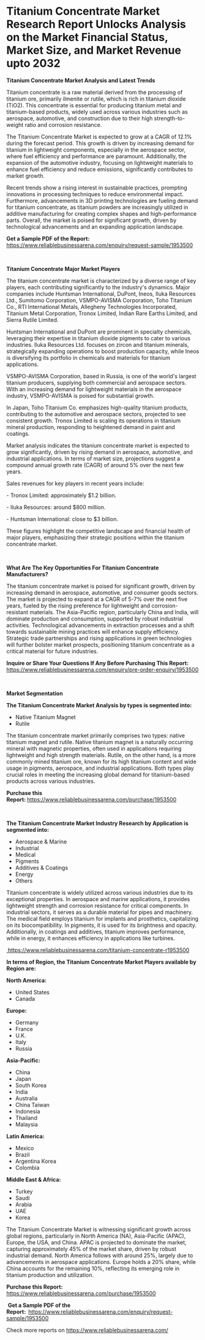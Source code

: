 <p><h1>Titanium Concentrate Market Research Report Unlocks Analysis on the Market Financial Status, Market Size, and Market Revenue upto 2032</h1></p><p><strong>Titanium Concentrate Market Analysis and Latest Trends</strong></p>
<p><p>Titanium concentrate is a raw material derived from the processing of titanium ore, primarily ilmenite or rutile, which is rich in titanium dioxide (TiO2). This concentrate is essential for producing titanium metal and titanium-based products, widely used across various industries such as aerospace, automotive, and construction due to their high strength-to-weight ratio and corrosion resistance.</p><p>The Titanium Concentrate Market is expected to grow at a CAGR of 12.1% during the forecast period. This growth is driven by increasing demand for titanium in lightweight components, especially in the aerospace sector, where fuel efficiency and performance are paramount. Additionally, the expansion of the automotive industry, focusing on lightweight materials to enhance fuel efficiency and reduce emissions, significantly contributes to market growth.</p><p>Recent trends show a rising interest in sustainable practices, prompting innovations in processing techniques to reduce environmental impact. Furthermore, advancements in 3D printing technologies are fueling demand for titanium concentrate, as titanium powders are increasingly utilized in additive manufacturing for creating complex shapes and high-performance parts. Overall, the market is poised for significant growth, driven by technological advancements and an expanding application landscape.</p></p>
<p><strong>Get a Sample PDF of the Report:&nbsp;</strong> <a href="https://www.reliablebusinessarena.com/enquiry/request-sample/1953500?utm_campaign=3170&utm_medium=2&utm_source=Github&utm_content=ia&utm_term=01042025&utm_id=titanium-concentrate">https://www.reliablebusinessarena.com/enquiry/request-sample/1953500</a></p>
<p>&nbsp;</p>
<p><strong>Titanium Concentrate Major Market Players</strong></p>
<p><p>The titanium concentrate market is characterized by a diverse range of key players, each contributing significantly to the industry's dynamics. Major companies include Huntsman International, DuPont, Ineos, Iluka Resources Ltd., Sumitomo Corporation, VSMPO-AVISMA Corporation, Toho Titanium Co., RTI International Metals, Allegheny Technologies Incorporated, Titanium Metal Corporation, Tronox Limited, Indian Rare Earths Limited, and Sierra Rutile Limited.</p><p>Huntsman International and DuPont are prominent in specialty chemicals, leveraging their expertise in titanium dioxide pigments to cater to various industries. Iluka Resources Ltd. focuses on zircon and titanium minerals, strategically expanding operations to boost production capacity, while Ineos is diversifying its portfolio in chemicals and materials for titanium applications.</p><p>VSMPO-AVISMA Corporation, based in Russia, is one of the world's largest titanium producers, supplying both commercial and aerospace sectors. With an increasing demand for lightweight materials in the aerospace industry, VSMPO-AVISMA is poised for substantial growth. </p><p>In Japan, Toho Titanium Co. emphasizes high-quality titanium products, contributing to the automotive and aerospace sectors, projected to see consistent growth. Tronox Limited is scaling its operations in titanium mineral production, responding to heightened demand in paint and coatings.</p><p>Market analysis indicates the titanium concentrate market is expected to grow significantly, driven by rising demand in aerospace, automotive, and industrial applications. In terms of market size, projections suggest a compound annual growth rate (CAGR) of around 5% over the next few years. </p><p>Sales revenues for key players in recent years include:</p><p>- Tronox Limited: approximately $1.2 billion.</p><p>- Iluka Resources: around $800 million.</p><p>- Huntsman International: close to $3 billion.</p><p>These figures highlight the competitive landscape and financial health of major players, emphasizing their strategic positions within the titanium concentrate market.</p></p>
<p>&nbsp;</p>
<p><strong>What Are The Key Opportunities For Titanium Concentrate Manufacturers?</strong></p>
<p><p>The titanium concentrate market is poised for significant growth, driven by increasing demand in aerospace, automotive, and consumer goods sectors. The market is projected to expand at a CAGR of 5-7% over the next five years, fueled by the rising preference for lightweight and corrosion-resistant materials. The Asia-Pacific region, particularly China and India, will dominate production and consumption, supported by robust industrial activities. Technological advancements in extraction processes and a shift towards sustainable mining practices will enhance supply efficiency. Strategic trade partnerships and rising applications in green technologies will further bolster market prospects, positioning titanium concentrate as a critical material for future industries.</p></p>
<p><strong>Inquire or Share Your Questions If Any Before Purchasing This Report:</strong> <a href="https://www.reliablebusinessarena.com/enquiry/pre-order-enquiry/1953500?utm_campaign=3170&utm_medium=2&utm_source=Github&utm_content=ia&utm_term=01042025&utm_id=titanium-concentrate">https://www.reliablebusinessarena.com/enquiry/pre-order-enquiry/1953500</a></p>
<p>&nbsp;</p>
<p><strong>Market Segmentation</strong></p>
<p><strong>The Titanium Concentrate Market Analysis by types is segmented into:</strong></p>
<p><ul><li>Native Titanium Magnet</li><li>Rutile</li></ul></p>
<p><p>The titanium concentrate market primarily comprises two types: native titanium magnet and rutile. Native titanium magnet is a naturally occurring mineral with magnetic properties, often used in applications requiring lightweight and high strength materials. Rutile, on the other hand, is a more commonly mined titanium ore, known for its high titanium content and wide usage in pigments, aerospace, and industrial applications. Both types play crucial roles in meeting the increasing global demand for titanium-based products across various industries.</p></p>
<p><strong>Purchase this Report:&nbsp;</strong><a href="https://www.reliablebusinessarena.com/purchase/1953500?utm_campaign=3170&utm_medium=2&utm_source=Github&utm_content=ia&utm_term=01042025&utm_id=titanium-concentrate">https://www.reliablebusinessarena.com/purchase/1953500</a></p>
<p>&nbsp;</p>
<p><strong>The Titanium Concentrate Market Industry Research by Application is segmented into:</strong></p>
<p><ul><li>Aerospace & Marine</li><li>Industrial</li><li>Medical</li><li>Pigments</li><li>Additives & Coatings</li><li>Energy</li><li>Others</li></ul></p>
<p><p>Titanium concentrate is widely utilized across various industries due to its exceptional properties. In aerospace and marine applications, it provides lightweight strength and corrosion resistance for critical components. In industrial sectors, it serves as a durable material for pipes and machinery. The medical field employs titanium for implants and prosthetics, capitalizing on its biocompatibility. In pigments, it is used for its brightness and opacity. Additionally, in coatings and additives, titanium improves performance, while in energy, it enhances efficiency in applications like turbines.</p></p>
<p><a href="https://www.reliablebusinessarena.com/titanium-concentrate-r1953500?utm_campaign=3170&utm_medium=2&utm_source=Github&utm_content=ia&utm_term=01042025&utm_id=titanium-concentrate">&nbsp;https://www.reliablebusinessarena.com/titanium-concentrate-r1953500</a></p>
<p><strong>In terms of Region, the Titanium Concentrate Market Players available by Region are:</strong></p>
<p>
    <p> <strong> North America: </strong>
        <ul>
            <li>United States</li>
            <li>Canada</li>
        </ul>
        </p> 
    <p> <strong> Europe: </strong>
        <ul>
            <li>Germany</li>
            <li>France</li>
            <li>U.K.</li>
            <li>Italy</li>
            <li>Russia</li>
        </ul>
        </p> 
    <p> <strong> Asia-Pacific: </strong>
        <ul>
            <li>China</li>
            <li>Japan</li>
            <li>South Korea</li>
            <li>India</li>
            <li>Australia</li>
            <li>China Taiwan</li>
            <li>Indonesia</li>
            <li>Thailand</li>
            <li>Malaysia</li>
        </ul>
        </p> 
    <p> <strong> Latin America: </strong>
        <ul>
            <li>Mexico</li>
            <li>Brazil</li>
            <li>Argentina Korea</li>
            <li>Colombia</li>
        </ul>
        </p> 
    <p> <strong> Middle East & Africa: </strong>
        <ul>
            <li>Turkey</li>
            <li>Saudi</li>
            <li>Arabia</li>
            <li>UAE</li>
            <li>Korea</li>
        </ul>
    </p>
    </p>
<p><p>The Titanium Concentrate Market is witnessing significant growth across global regions, particularly in North America (NA), Asia-Pacific (APAC), Europe, the USA, and China. APAC is projected to dominate the market, capturing approximately 45% of the market share, driven by robust industrial demand. North America follows with around 25%, largely due to advancements in aerospace applications. Europe holds a 20% share, while China accounts for the remaining 10%, reflecting its emerging role in titanium production and utilization.</p></p>
<p><strong>Purchase this Report: </strong><a href="https://www.reliablebusinessarena.com/purchase/1953500?utm_campaign=3170&utm_medium=2&utm_source=Github&utm_content=ia&utm_term=01042025&utm_id=titanium-concentrate">https://www.reliablebusinessarena.com/purchase/1953500</a></p>
<p>&nbsp;<strong>Get a Sample PDF of the Report:&nbsp;&nbsp;</strong><a href="https://www.reliablebusinessarena.com/enquiry/request-sample/1953500?utm_campaign=3170&utm_medium=2&utm_source=Github&utm_content=ia&utm_term=01042025&utm_id=titanium-concentrate">https://www.reliablebusinessarena.com/enquiry/request-sample/1953500</a></p>
<p><strong></strong></p>
<p>Check more reports on <a href="https://www.reliablebusinessarena.com/?utm_campaign=3170&utm_medium=2&utm_source=Github&utm_content=ia&utm_term=01042025&utm_id=titanium-concentrate">https://www.reliablebusinessarena.com/</a></p>
